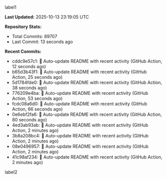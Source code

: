 
label1 
<!-- ACTIVITY_START -->
**Last Updated:** 2025-10-13 23:19:05 UTC

**Repository Stats:**
- Total Commits: 89707
- Last Commit: 13 seconds ago

**Recent Commits:**
- cddc9e57c1: 🤖 Auto-update README with recent activity (GitHub Action, 12 seconds ago)
- b65d3b43f1: 🤖 Auto-update README with recent activity (GitHub Action, 25 seconds ago)
- 5d1784fde0: 🤖 Auto-update README with recent activity (GitHub Action, 38 seconds ago)
- 776209e4ba: 🤖 Auto-update README with recent activity (GitHub Action, 53 seconds ago)
- fcdc08a6d0: 🤖 Auto-update README with recent activity (GitHub Action, 66 seconds ago)
- 0e6ebf2fa6: 🤖 Auto-update README with recent activity (GitHub Action, 80 seconds ago)
- 4ed3ab93ab: 🤖 Auto-update README with recent activity (GitHub Action, 2 minutes ago)
- 3b8a208bc4: 🤖 Auto-update README with recent activity (GitHub Action, 2 minutes ago)
- 08e0496957: 🤖 Auto-update README with recent activity (GitHub Action, 2 minutes ago)
- 41c98af234: 🤖 Auto-update README with recent activity (GitHub Action, 2 minutes ago)
<!-- ACTIVITY_END -->

label2
